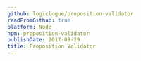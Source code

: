 ```yaml
---
github: logiclogue/proposition-validator
readFromGithub: true
platform: Node
npm: proposition-validator
publishDate: 2017-09-29
title: Proposition Validator
---
```

